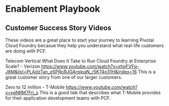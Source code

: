 # Enablement Playbook
## Customer Success Story Videos
These videos are a great place to start your journey to learning Pivotal Cloud Foundry becasue they help you understand what real-life customers are doing with PCF.

Telecom Vertical
What Does It Take to Run Cloud Foundry at Enterprise Scale? - Verizon
https://www.youtube.com/watch?v=xhpFVFq-J8M&list=PLAdzTan_eSPRoRJGArqipaN_r5K74o31H&index=16
This is a great customer story from one of our larger customers.

Zero to 12 million - T-Mobile
https://www.youtube.com/watch?v=xgNRM7Fri_s
This is a good talk that describes what T-Mobile provides for their application development teams with PCF.



